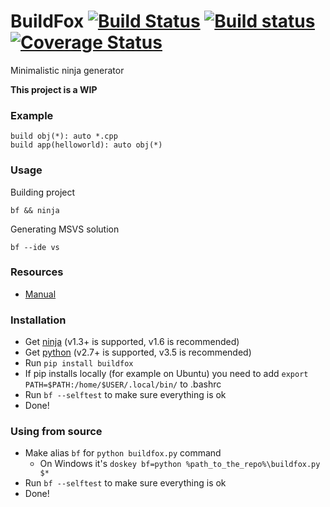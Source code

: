 # BuildFox [![Build Status](https://travis-ci.org/beardsvibe/buildfox.svg?branch=master)](https://travis-ci.org/beardsvibe/buildfox) [![Build status](https://ci.appveyor.com/api/projects/status/kj1pa6f94889mxna/branch/master?svg=true)](https://ci.appveyor.com/project/jimon/buildfox/branch/master) [![Coverage Status](https://coveralls.io/repos/beardsvibe/buildfox/badge.svg?branch=master&service=github)](https://coveralls.io/github/beardsvibe/buildfox?branch=master)

Minimalistic ninja generator

**This project is a WIP**

### Example

	build obj(*): auto *.cpp
	build app(helloworld): auto obj(*)

### Usage

Building project

	bf && ninja

Generating MSVS solution

	bf --ide vs

### Resources

- [Manual](docs/manual.md)

### Installation

- Get [ninja](https://martine.github.io/ninja/) (v1.3+ is supported, v1.6 is recommended)
- Get [python](https://www.python.org/) (v2.7+ is supported, v3.5 is recommended)
- Run ```pip install buildfox```
- If pip installs locally (for example on Ubuntu) you need to add ```export PATH=$PATH:/home/$USER/.local/bin/``` to .bashrc
- Run ```bf --selftest``` to make sure everything is ok
- Done!

### Using from source

- Make alias ```bf``` for ```python buildfox.py``` command
	- On Windows it's ```doskey bf=python %path_to_the_repo%\buildfox.py $*```
- Run ```bf --selftest``` to make sure everything is ok
- Done!
